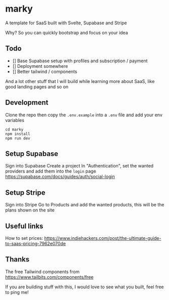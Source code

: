 # marky

A template for SaaS built with Svelte, Supabase and Stripe

Why? So you can quickly bootstrap and focus on your idea

## Todo

- [] Base Supabase setup with profiles and subscription / payment
- [] Deployment somewhere
- [] Better tailwind / components

And a lot other stuff that I will build while learning more about SaaS, like good landing pages and so on

## Development

Clone the repo then copy the `.env.example` into a `.env` file and add your env variables

```
cd marky
npm install
npm run dev
```

## Setup Supabase

Sign into Supabase
Create a project
In "Authentication", set the wanted providers and add them into the `login` page
https://supabase.com/docs/guides/auth/social-login

## Setup Stripe

Sign into Stripe
Go to Products and add the wanted products, this will be the plans shown on the site

## Useful links

How to set prices: https://www.indiehackers.com/post/the-ultimate-guide-to-saas-pricing-7962e070de

## Thanks

The free Tailwind components from https://www.tailbits.com/components/free

If you are building stuff with this, I would love to see what you built, feel free to ping me!
